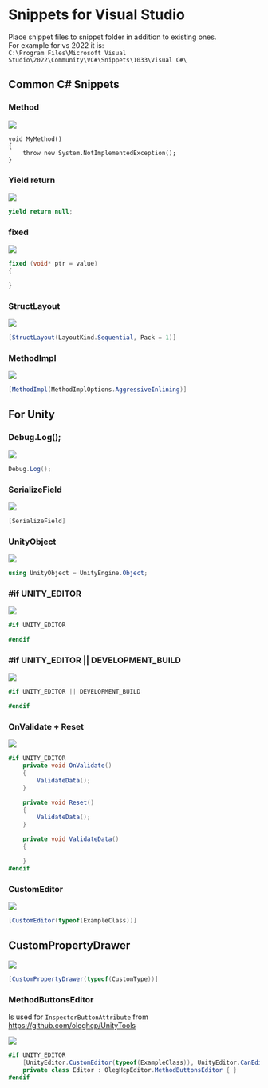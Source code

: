 # Snippets for Visual Studio

Place snippet files to snippet folder in addition to existing ones.  
For example for vs 2022 it is:  
`C:\Program Files\Microsoft Visual Studio\2022\Community\VC#\Snippets\1033\Visual C#\`

## Common C# Snippets

### Method

![](https://raw.githubusercontent.com/oleghcp/vssnippets/master/_images/mtod.png)

```
void MyMethod()
{
    throw new System.NotImplementedException();
}
```

### Yield return

![](https://raw.githubusercontent.com/oleghcp/vssnippets/master/_images/yr.png)

```csharp
yield return null;
```

### fixed

![](https://raw.githubusercontent.com/oleghcp/vssnippets/master/_images/fixed.png)

```csharp
fixed (void* ptr = value)
{

}
```

### StructLayout

![](https://raw.githubusercontent.com/oleghcp/vssnippets/master/_images/sl.png)

```csharp
[StructLayout(LayoutKind.Sequential, Pack = 1)]
```

### MethodImpl

![](https://raw.githubusercontent.com/oleghcp/vssnippets/master/_images/mi.png)

```csharp
[MethodImpl(MethodImplOptions.AggressiveInlining)]
```

## For Unity

### Debug.Log();

![](https://raw.githubusercontent.com/oleghcp/vssnippets/master/_images/dl.png)

```csharp
Debug.Log();
```

### SerializeField

![](https://raw.githubusercontent.com/oleghcp/vssnippets/master/_images/sf.png)

```csharp
[SerializeField]
```

### UnityObject

![](https://raw.githubusercontent.com/oleghcp/vssnippets/master/_images/uo.png)

```csharp
using UnityObject = UnityEngine.Object;
```

### #if UNITY_EDITOR

![](https://raw.githubusercontent.com/oleghcp/vssnippets/master/_images/ifue.png)

```csharp
#if UNITY_EDITOR

#endif
```

### #if UNITY_EDITOR || DEVELOPMENT_BUILD

![](https://raw.githubusercontent.com/oleghcp/vssnippets/master/_images/ifdb.png)

```csharp
#if UNITY_EDITOR || DEVELOPMENT_BUILD

#endif
```

### OnValidate + Reset

![](https://raw.githubusercontent.com/oleghcp/vssnippets/master/_images/vld.png)

```csharp
#if UNITY_EDITOR
    private void OnValidate()
    {
        ValidateData();
    }

    private void Reset()
    {
        ValidateData();
    }

    private void ValidateData()
    {

    }
#endif
```

### CustomEditor

![](https://raw.githubusercontent.com/oleghcp/vssnippets/master/_images/ce.png)

```csharp
[CustomEditor(typeof(ExampleClass))]
```

##  CustomPropertyDrawer

![](https://raw.githubusercontent.com/oleghcp/vssnippets/master/_images/cpd.png)

```csharp
[CustomPropertyDrawer(typeof(CustomType))]
```

### MethodButtonsEditor

Is used for `InspectorButtonAttribute` from https://github.com/oleghcp/UnityTools

![](https://raw.githubusercontent.com/oleghcp/vssnippets/master/_images/be.png)

```csharp
#if UNITY_EDITOR
    [UnityEditor.CustomEditor(typeof(ExampleClass)), UnityEditor.CanEditMultipleObjects]
    private class Editor : OlegHcpEditor.MethodButtonsEditor { }
#endif
```
